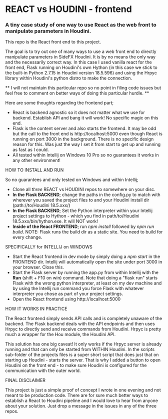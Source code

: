 # REACT vs HOUDINI - frontend

### A tiny case study of one way to use React as the web front to manipulate parameters in Houdini.

This repo is the React front end to this project. 

The goal is to try out one of many ways to use a web front end to directly manipulate parameters in SideFX Houdini. It is by no means the only way and the necessarily correct way. In this case I used vanilla react for the front end, Flask running on Houdini's own Hython (in this case we stick to the built-in Python 2.7.15 in Houdini version 18.5.596) and using the Hrpyc library within Houdini's python distro to make the connection.

** I will not maintain this particular repo so no point in filing code issues but feel free to comment on better ways of doing this particular hurdle. **

Here are some thoughts regarding the frontend part;
* React is backend agnostic so it does not matter what we use for backend. Establish API and bang it will work! No specific magic on this end.
* Flask is the content server and also starts the frontend. It may be odd but  the call to the front end is http://localhost:5000 even though React is running on port 3000 in the background. There is no specific design reason for this. Was just the way I set it from start to get up and running as fast as I could.
* All tested within Intellij on Windows 10 Pro so no guarantees it works in any other environment!

HOW TO INSTALL AND RUN

So no guarantees and only tested on Windows and within Intellij;

* Clone all *three* REACT vs HOUDINI repos to somewhere on your disc.
* **In the Flask BACKEND**; change the paths in the config.py to match with wherever you saved the project files to and your Houdini install dir (path://to/Houdini 18.5.xxx/)
* **In the Flask BACKEND**; Set the Python interpreter within your Intellij project settings to Hython - which you find in path/to/Houdini 18.5.xxx/bin/hython.exe. It will NOT work!
* **Inside of the React FRONTEND**; run *npm install* followed by *npm run build*. NOTE: Flask runs the build dir as a static site. You need to build for every change.

SPECIFICALLY for INTELLIJ on WINDOWS

* Start the React frontend in dev mode by simply doing a *npm start* in the FRONTEND dir. Intellij will automatically open the site under port 3000 in your browser. Close this.
* Start the Flask server by running the app.py from within Intellij with the **Run** (shift + F10 on win) command. Note that doing a "flask run" starts Flask with the wrong python interpreter, at least on my dev machine and by using the Intellij run command you force Flask with whatever interpreter you chose as part of your project settings.
* Open the React frontend using http://localhost:5000

HOW IT WORKS IN PRACTICE

The React frontend simply sends API calls and is completely unaware of the backend. The Flask backend deals with the API endpoints and then uses Hrpyc to directly send and receive commands from Houdini. Hrpyc is pretty much a wrapper for the Hou module, the Houdini API.

This solution has one big caveat! It only works if the Hrpyc server is already running and that can only be started from WITHIN Houdini. In the scripts sub-folder of the projects files is a super short script that does just that on starting up Houdini - starts the server. That is why I added a button to open Houdini on the front end - to make sure Houdini is configured for the communication with the outer world.

FINAL DISCLAIMER

This project is just a simple proof of concept I wrote in one evening and not meant to be production code. There are for sure much better ways to establish a React to Houdini pipeline and I would love to hear from anyone about your solution. Just drop a message in the issues in any of the three repos. 





